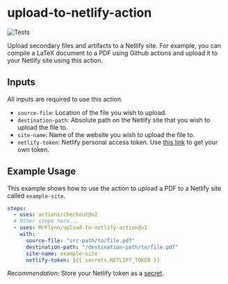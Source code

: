 # upload-to-netlify-action

![Tests](https://github.com/MrFlynn/upload-to-netlify-action/workflows/Tests/badge.svg)

Upload secondary files and artifacts to a Netlify site. For example, you can
compile a LaTeX document to a PDF using Github actions and upload it to your
Netlify site using this action.

## Inputs

All inputs are required to use this action.

- `source-file`: Location of the file you wish to upload.
- `destination-path`: Absolute path on the Netlify site that you wish to upload
  the file to.
- `site-name`: Name of the website you wish to upload the file to.
- `netlify-token`: Netlify personal access token. Use
  [this link](https://docs.netlify.com/accounts-and-billing/user-settings/#connect-with-other-applications)
  to get your own token.

## Example Usage

This example shows how to use the action to upload a PDF to a Netlify site
called `example-site`.

```yaml
steps:
  - uses: actions/checkout@v2
  # Other steps here...
  - uses: MrFlynn/upload-to-netlify-action@v1
    with:
      source-file: "src-path/to/file.pdf"
      destination-path: "/destination-path/to/file.pdf"
      site-name: example-site
      netlify-token: ${{ secrets.NETLIFY_TOKEN }}
```

_Recommendation_: Store your Netlify token as a
[secret](https://help.github.com/en/actions/configuring-and-managing-workflows/creating-and-storing-encrypted-secrets).

